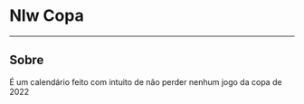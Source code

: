 # Nlw Copa

---

## Sobre
<p>É um calendário feito com intuito de não perder nenhum jogo da copa de 2022</p>
